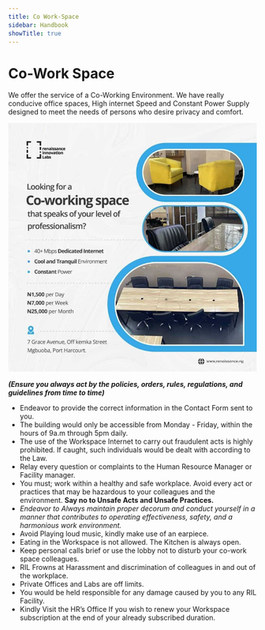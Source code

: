 ```yaml
---
title: Co Work-Space    
sidebar: Handbook
showTitle: true
---
```


# Co-Work Space

We offer the service of a Co-Working Environment. We have really conducive office spaces, High internet Speed and Constant Power Supply designed to meet the needs of persons who desire privacy and comfort.

![co work-space](../../../../src/images/features/marvin-meyer-SYTO3xs06fU-unsplash.jpg)

***(Ensure you always act by the policies, orders, rules, regulations, and guidelines from time to time)***

- Endeavor to provide the correct information in the Contact Form sent to you.
- The building would only be accessible from Monday - Friday, within the hours of 9a.m through 5pm daily.
- The use of the Workspace Internet to carry out fraudulent acts is highly prohibited. If caught, such individuals would be dealt with according to the Law.
- Relay every question or complaints to the Human Resource Manager or Facility manager.
- You must; work within a healthy and safe workplace. Avoid every act or practices that may be hazardous to your colleagues and the environment. **Say no to Unsafe Acts and Unsafe Practices.**
- *Endeavor to Always maintain proper decorum and conduct yourself in a manner that contributes to operating effectiveness, safety, and a harmonious work environment.*
- Avoid Playing loud music, kindly make use of an earpiece.
- Eating in the Workspace is not allowed. The Kitchen is always open.
- Keep personal calls brief or use the lobby not to disturb your co-work space colleagues.
- RIL Frowns at Harassment and discrimination of colleagues in and out of the workplace.
- Private Offices and Labs are off limits.
- You would be held responsible for any damage caused by you to any RIL Facility.
- Kindly Visit the HR’s Office If you wish to renew your Workspace subscription at the end of your already subscribed duration.